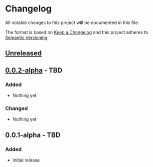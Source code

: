 # Changelog
All notable changes to this project will be documented in this file.

The format is based on [Keep a Changelog](http://keepachangelog.com/en/1.0.0/)
and this project adheres to [Semantic Versioning](http://semver.org/spec/v2.0.0.html).

## [Unreleased]

## [0.0.2-alpha] - TBD
### Added
- Nothing yet
### Changed
- Nothing yet

## 0.0.1-alpha - TBD
### Added
- Initial release

[Unreleased]: https://github.com/LeadPipeSoftware/medkit/compare/v0.0.2...HEAD
[0.0.2-alpha]: https://github.com/LeadPipeSoftware/medkit/compare/v0.0.1...v0.0.2